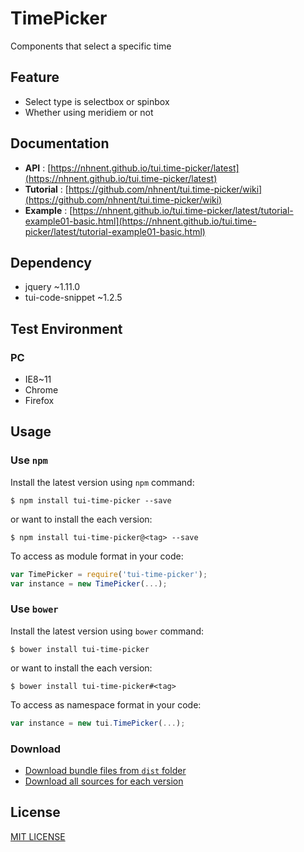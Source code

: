 # TimePicker
Components that select a specific time

## Feature
* Select type is selectbox or spinbox
* Whether using meridiem or not

## Documentation
* **API** : [https://nhnent.github.io/tui.time-picker/latest](https://nhnent.github.io/tui.time-picker/latest)
* **Tutorial** : [https://github.com/nhnent/tui.time-picker/wiki](https://github.com/nhnent/tui.time-picker/wiki)
* **Example** :
[https://nhnent.github.io/tui.time-picker/latest/tutorial-example01-basic.html](https://nhnent.github.io/tui.time-picker/latest/tutorial-example01-basic.html)

## Dependency
* jquery ~1.11.0
* tui-code-snippet ~1.2.5

## Test Environment
### PC
* IE8~11
* Chrome
* Firefox

## Usage
### Use `npm`

Install the latest version using `npm` command:

```
$ npm install tui-time-picker --save
```

or want to install the each version:

```
$ npm install tui-time-picker@<tag> --save
```

To access as module format in your code:

```javascript
var TimePicker = require('tui-time-picker');
var instance = new TimePicker(...);
```

### Use `bower`
Install the latest version using `bower` command:

```
$ bower install tui-time-picker
```

or want to install the each version:

```
$ bower install tui-time-picker#<tag>
```

To access as namespace format in your code:

```javascript
var instance = new tui.TimePicker(...);
```

### Download
* [Download bundle files from `dist` folder](https://github.com/nhnent/tui.time-picker/tree/production/dist)
* [Download all sources for each version](https://github.com/nhnent/tui.time-picker/releases)

## License
[MIT LICENSE](https://github.com/nhnent/tui.time-picker/blob/master/LICENSE)
